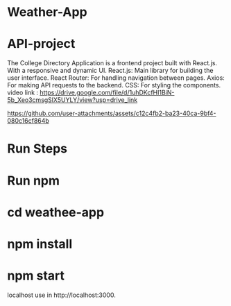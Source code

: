  # Weather-App
 # API-project

The College Directory Application is a frontend project built with React.js.
 With a responsive and dynamic UI.
React.js: Main library for building the user interface.
React Router: For handling navigation between pages.
Axios: For making API requests to the backend.
CSS: For styling the components.
video link : https://drive.google.com/file/d/1uhDKcfHI1BiN-5b_Xeo3cmsgSlX5UYLY/view?usp=drive_link


https://github.com/user-attachments/assets/c12c4fb2-ba23-40ca-9bf4-080c16cf864b




# Run Steps

# Run npm
# cd weathee-app
# npm install
# npm start
 
localhost use in http://localhost:3000.
